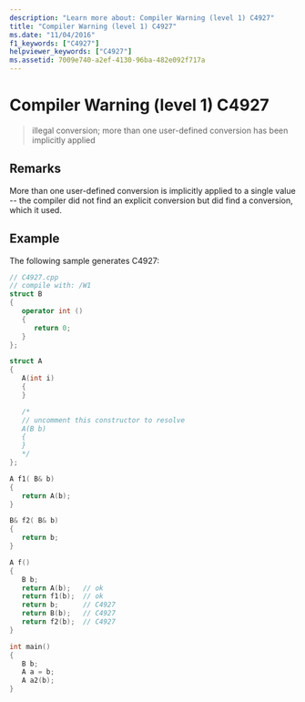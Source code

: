 ```yaml
---
description: "Learn more about: Compiler Warning (level 1) C4927"
title: "Compiler Warning (level 1) C4927"
ms.date: "11/04/2016"
f1_keywords: ["C4927"]
helpviewer_keywords: ["C4927"]
ms.assetid: 7009e740-a2ef-4130-96ba-482e092f717a
---
```

# Compiler Warning (level 1) C4927

> illegal conversion; more than one user-defined conversion has been implicitly applied

## Remarks

More than one user-defined conversion is implicitly applied to a single value -- the compiler did not find an explicit conversion but did find a conversion, which it used.

## Example

The following sample generates C4927:

```cpp
// C4927.cpp
// compile with: /W1
struct B
{
   operator int ()
   {
      return 0;
   }
};

struct A
{
   A(int i)
   {
   }

   /*
   // uncomment this constructor to resolve
   A(B b)
   {
   }
   */
};

A f1( B& b)
{
   return A(b);
}

B& f2( B& b)
{
   return b;
}

A f()
{
   B b;
   return A(b);   // ok
   return f1(b);  // ok
   return b;      // C4927
   return B(b);   // C4927
   return f2(b);  // C4927
}

int main()
{
   B b;
   A a = b;
   A a2(b);
}
```
